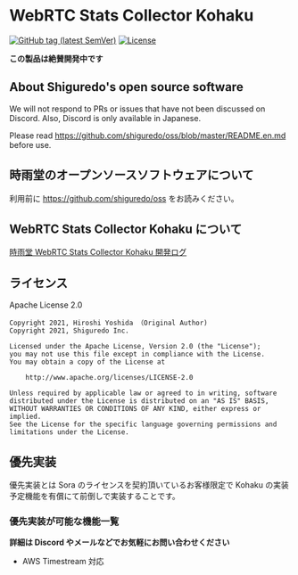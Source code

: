 # WebRTC Stats Collector Kohaku

[![GitHub tag (latest SemVer)](https://img.shields.io/github/tag/shiguredo/kohaku.svg)](https://github.com/shiguredo/kohaku)
[![License](https://img.shields.io/badge/License-Apache%202.0-blue.svg)](https://opensource.org/licenses/Apache-2.0)

**この製品は絶賛開発中です**

## About Shiguredo's open source software

We will not respond to PRs or issues that have not been discussed on Discord. Also, Discord is only available in Japanese.

Please read https://github.com/shiguredo/oss/blob/master/README.en.md before use.

## 時雨堂のオープンソースソフトウェアについて

利用前に https://github.com/shiguredo/oss をお読みください。

## WebRTC Stats Collector Kohaku について

[時雨堂 WebRTC Stats Collector Kohaku 開発ログ](https://gist.github.com/voluntas/f162f7f513ef83051e46dc405cad6a04)

## ライセンス

Apache License 2.0

```
Copyright 2021, Hiroshi Yoshida （Original Author)
Copyright 2021, Shiguredo Inc.

Licensed under the Apache License, Version 2.0 (the "License");
you may not use this file except in compliance with the License.
You may obtain a copy of the License at

    http://www.apache.org/licenses/LICENSE-2.0

Unless required by applicable law or agreed to in writing, software
distributed under the License is distributed on an "AS IS" BASIS,
WITHOUT WARRANTIES OR CONDITIONS OF ANY KIND, either express or implied.
See the License for the specific language governing permissions and
limitations under the License.
```

## 優先実装

優先実装とは Sora のライセンスを契約頂いているお客様限定で Kohaku の実装予定機能を有償にて前倒しで実装することです。

### 優先実装が可能な機能一覧

**詳細は Discord やメールなどでお気軽にお問い合わせください**

- AWS Timestream 対応
